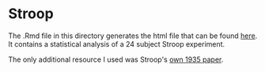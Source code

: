 # Stroop

The .Rmd file in this directory generates the html file that can be found [here](TBA). It contains a statistical analysis of a 24 subject Stroop experiment. 

The only additional resource I used was Stroop's [own 1935 paper](http://psychclassics.yorku.ca/Stroop/?c=002).
